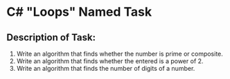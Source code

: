 # C# "Loops" Named Task

## Description of Task:

1) Write an algorithm that finds whether the number is prime or composite.
2) Write an algorithm that finds whether the entered is a power of 2.
3) Write an algorithm that finds the number of digits of a number.
